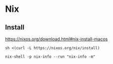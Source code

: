 # Nix

## Install

https://nixos.org/download.html#nix-install-macos

`sh <(curl -L https://nixos.org/nix/install)`

`nix-shell -p nix-info --run "nix-info -m"`